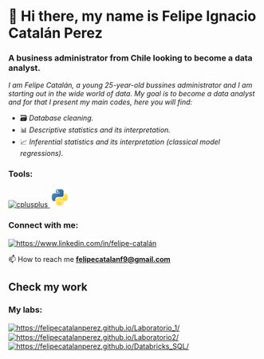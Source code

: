 <h1 align="left"> 👋 Hi there, my name is Felipe Ignacio Catalán Perez</h1>
<h3 align="left">A business administrator from Chile looking to become a data analyst.</h3>

*I am Felipe Catalán, a young 25-year-old bussines administrator and I am starting out in the wide world of data. My goal is to become a data analyst and for that I present my main codes, here you will find:*

- :card_file_box: *Database cleaning.*
- :bar_chart: *Descriptive statistics and its interpretation.*
- :chart_with_upwards_trend: *Inferential statistics and its interpretation (classical model regressions).*

<h3 align="left">Tools:</h3>

<p align="left"> <a href="https://www.rstudio.com/" target="_blank" rel="noreferrer"> <img src="https://www.rstudio.com/assets/img/logo.svg" alt="cplusplus" width="40" height="40"/> </a> <a href="https://www.python.org" target="_blank" rel="noreferrer"> <img src="https://raw.githubusercontent.com/devicons/devicon/master/icons/python/python-original.svg" alt="python" width="40" height="40"/> </a> </p>

<h3 align="left">Connect with me:</h3>
<p align="left">
<a href="https://www.linkedin.com/in/felipe-catalán" target="blank"><img align="center" src="https://raw.githubusercontent.com/rahuldkjain/github-profile-readme-generator/master/src/images/icons/Social/linked-in-alt.svg" alt="https://www.linkedin.com/in/felipe-catalán" height="30" width="40" /></a>
</p>

📫 How to reach me **felipecatalanf9@gmail.com**

## Check my work
<h3 align="left">My labs:</h3>
<p align="left">
<a href="https://felipecatalanperez.github.io/Laboratorio_1/" target="blank"><img align="center" src="https://svgsilh.com/svg/146021.svg" alt="https://felipecatalanperez.github.io/Laboratorio_1/" height="70" width="70" /> </a> <a
align="left">
<a href="https://felipecatalanperez.github.io/Laboratorio2/" target="blank"><img align="center" src="https://svgsilh.com/svg/150791.svg" alt="https://felipecatalanperez.github.io/Laboratorio2/" height="70" width="70" /> </a> <a
align="left">
<a href="https://felipecatalanperez.github.io/Databricks_SQL/" target="blank"><img align="center" src="https://svgsilh.com/svg/33766.svg" alt="https://felipecatalanperez.github.io/Databricks_SQL/" height="70" width="70" /> </a>
</p>